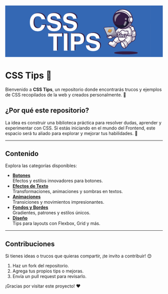 ![](https://github.com/ArielMarchioni/css-tips/blob/main/header.jpg)

# CSS Tips 🌟

Bienvenido a **CSS Tips**, un repositorio donde encontrarás trucos y ejemplos de CSS recopilados de la web y creados personalmente. 🎨

## ¿Por qué este repositorio?  
La idea es construir una biblioteca práctica para resolver dudas, aprender y experimentar con CSS. Si estás iniciando en el mundo del Frontend, este espacio será tu aliado para explorar y mejorar tus habilidades. 🚀

---

## Contenido  
Explora las categorías disponibles:

- [**Botones**](./Botones)  
  Efectos y estilos innovadores para botones.  
- [**Efectos de Texto**](./TextoEfectos)  
  Transformaciones, animaciones y sombras en textos.  
- [**Animaciones**](./Animaciones)  
  Transiciones y movimientos impresionantes.  
- [**Fondos y Bordes**](./Fondosybordes)  
  Gradientes, patrones y estilos únicos.  
- [**Diseño**](./Diseño)  
  Tips para layouts con Flexbox, Grid y más.

---

## Contribuciones  
Si tienes ideas o trucos que quieras compartir, ¡te invito a contribuir! 😊  

1. Haz un fork del repositorio.  
2. Agrega tus propios tips o mejoras.  
3. Envía un pull request para revisarlo.

¡Gracias por visitar este proyecto! ❤️
